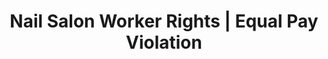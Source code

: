 ---
title: Nail Salon Worker Rights | Equal Pay Violation
layout: entitlement
name: Nail Salon Worker
experience: "I am a woman being paid less than a man for the same work in the same workplace"
right: equality-rights

entitlement:
  - header: You have the right to be treated equally.
  - description: Women and men have the right to receive equal pay if they perform equal work in the same workplace. You have a right to complain about discrimination, file a charge of discrimination, and participate in an employment discrimination investigation or lawsuit.

actions:
  - { header: "File a charge to protect yourself.", description: "You have a right to be treated equally, start by filing a charge with the Equal Employment Opportunity Commission.", id: "eeoc-claim", cta: "File a Charge" }

---